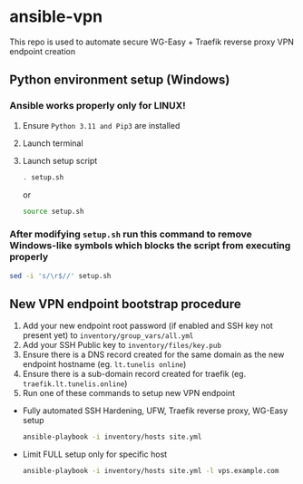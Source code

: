 # ansible-vpn
This repo is used to automate secure WG-Easy + Traefik reverse proxy VPN endpoint creation

## Python environment setup (Windows)

### Ansible works properly only for LINUX!

1. Ensure `Python 3.11 and Pip3` are installed
2. Launch terminal
3. Launch setup script
    ```bash
    . setup.sh
    ```
    
    or

    ```bash
    source setup.sh
    ```
   
### After modifying `setup.sh` run this command to remove Windows-like symbols which blocks the script from executing properly

```bash
sed -i 's/\r$//' setup.sh
```

## New VPN endpoint bootstrap procedure

1. Add your new endpoint root password (if enabled and SSH key not present yet) to `inventory/group_vars/all.yml`
2. Add your SSH Public key to `inventory/files/key.pub`
3. Ensure there is a DNS record created for the same domain as the new endpoint hostname (eg. `lt.tunelis online`)
4. Ensure there is a sub-domain record created for traefik (eg. `traefik.lt.tunelis.online`)
5. Run one of these commands to setup new VPN endpoint

- Fully automated SSH Hardening, UFW, Traefik reverse proxy, WG-Easy setup
    ```bash
    ansible-playbook -i inventory/hosts site.yml
    ```

- Limit FULL setup only for specific host
    ```bash
    ansible-playbook -i inventory/hosts site.yml -l vps.example.com
    ```
